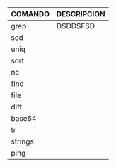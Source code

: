 | COMANDO | DESCRIPCION |
|---------|--------|
|grep|DSDDSFSD|
|sed|
|uniq|
|sort|
|nc|
|find|
|file|
|diff|
|base64|
|tr|
|strings|
|ping|

